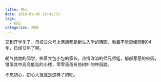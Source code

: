 ```yaml
---
title: 初心
date: 2016-09-05 11:41:53
tags:
  - 初心
categories: 随感
---
```

又到开学季了，母校公众号上满满都是新生入学的晒图，看着不觉思绪回到04年，已经12年了啊。

朝气勃勃的同学，拎着大包小包的家长，热情洋溢的师兄师姐，郁郁葱葱的校园，错落其中高高低低的小楼，零零落落有些树叶的林荫路。

不忘初心，初心大抵就是这样子的吧。